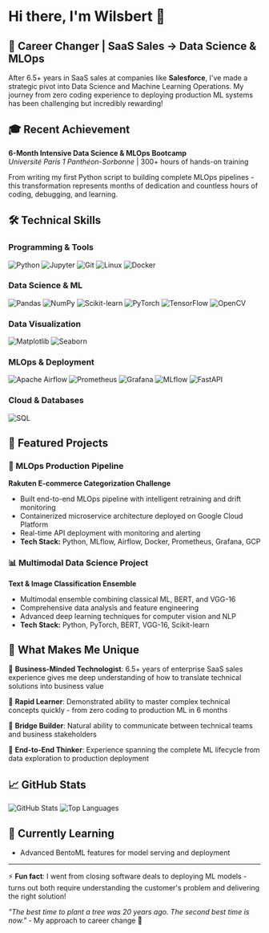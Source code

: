 # Hi there, I'm Wilsbert 👋

## 🚀 Career Changer | SaaS Sales → Data Science & MLOps

After 6.5+ years in SaaS sales at companies like **Salesforce**, I've made a strategic pivot into Data Science and Machine Learning Operations. My journey from zero coding experience to deploying production ML systems has been challenging but incredibly rewarding!

## 🎓 Recent Achievement
**6-Month Intensive Data Science & MLOps Bootcamp**  
*Université Paris 1 Panthéon-Sorbonne* | 300+ hours of hands-on training

From writing my first Python script to building complete MLOps pipelines - this transformation represents months of dedication and countless hours of coding, debugging, and learning.

## 🛠️ Technical Skills

### Programming & Tools
![Python](https://img.shields.io/badge/Python-3776AB?style=flat&logo=python&logoColor=white)
![Jupyter](https://img.shields.io/badge/Jupyter-F37626?style=flat&logo=jupyter&logoColor=white)
![Git](https://img.shields.io/badge/Git-F05032?style=flat&logo=git&logoColor=white)
![Linux](https://img.shields.io/badge/Linux-FCC624?style=flat&logo=linux&logoColor=black)
![Docker](https://img.shields.io/badge/Docker-2496ED?style=flat&logo=docker&logoColor=white)

### Data Science & ML
![Pandas](https://img.shields.io/badge/Pandas-150458?style=flat&logo=pandas&logoColor=white)
![NumPy](https://img.shields.io/badge/NumPy-013243?style=flat&logo=numpy&logoColor=white)
![Scikit-learn](https://img.shields.io/badge/Scikit--learn-F7931E?style=flat&logo=scikit-learn&logoColor=white)
![PyTorch](https://img.shields.io/badge/PyTorch-EE4C2C?style=flat&logo=pytorch&logoColor=white)
![TensorFlow](https://img.shields.io/badge/TensorFlow-FF6F00?style=flat&logo=tensorflow&logoColor=white)
![OpenCV](https://img.shields.io/badge/OpenCV-27338e?style=flat&logo=opencv&logoColor=white)

### Data Visualization
![Matplotlib](https://img.shields.io/badge/Matplotlib-11557c?style=flat&logo=python&logoColor=white)
![Seaborn](https://img.shields.io/badge/Seaborn-3776AB?style=flat&logo=python&logoColor=white)

### MLOps & Deployment
![Apache Airflow](https://img.shields.io/badge/Apache%20Airflow-017CEE?style=flat&logo=apache-airflow&logoColor=white)
![Prometheus](https://img.shields.io/badge/Prometheus-E6522C?style=flat&logo=prometheus&logoColor=white)
![Grafana](https://img.shields.io/badge/Grafana-F46800?style=flat&logo=grafana&logoColor=white)
![MLflow](https://img.shields.io/badge/MLflow-0194E6?style=flat&logo=mlflow&logoColor=white)
![FastAPI](https://img.shields.io/badge/FastAPI-009688?style=flat&logo=fastapi&logoColor=white)

### Cloud & Databases
![SQL](https://img.shields.io/badge/SQL-336791?style=flat&logo=postgresql&logoColor=white)

## 🎯 Featured Projects

### 🤖 MLOps Production Pipeline
**Rakuten E-commerce Categorization Challenge**
- Built end-to-end MLOps pipeline with intelligent retraining and drift monitoring
- Containerized microservice architecture deployed on Google Cloud Platform
- Real-time API deployment with monitoring and alerting
- **Tech Stack:** Python, MLflow, Airflow, Docker, Prometheus, Grafana, GCP

### 📊 Multimodal Data Science Project
**Text & Image Classification Ensemble**
- Multimodal ensemble combining classical ML, BERT, and VGG-16
- Comprehensive data analysis and feature engineering
- Advanced deep learning techniques for computer vision and NLP
- **Tech Stack:** Python, PyTorch, BERT, VGG-16, Scikit-learn

## 💼 What Makes Me Unique

🎯 **Business-Minded Technologist**: 6.5+ years of enterprise SaaS sales experience gives me deep understanding of how to translate technical solutions into business value

🚀 **Rapid Learner**: Demonstrated ability to master complex technical concepts quickly - from zero coding to production ML in 6 months

🤝 **Bridge Builder**: Natural ability to communicate between technical teams and business stakeholders

🔧 **End-to-End Thinker**: Experience spanning the complete ML lifecycle from data exploration to production deployment

## 📈 GitHub Stats

![GitHub Stats](https://github-readme-stats.vercel.app/api?username=Wilsbert12&show_icons=true&theme=radical)
![Top Languages](https://github-readme-stats.vercel.app/api/top-langs/?username=Wilsbert12&layout=compact&theme=radical)

## 🌱 Currently Learning
- Advanced BentoML features for model serving and deployment

---
⚡ **Fun fact**: I went from closing software deals to deploying ML models - turns out both require understanding the customer's problem and delivering the right solution!

*"The best time to plant a tree was 20 years ago. The second best time is now."* - My approach to career change 🌱
